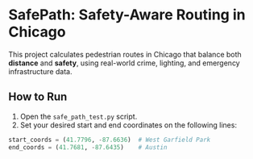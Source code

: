 # SafePath: Safety-Aware Routing in Chicago

This project calculates pedestrian routes in Chicago that balance both **distance** and **safety**, using real-world crime, lighting, and emergency infrastructure data.

## How to Run

1. Open the `safe_path_test.py` script.
2. Set your desired start and end coordinates on the following lines:

```python
start_coords = (41.7796, -87.6636)  # West Garfield Park  
end_coords = (41.7681, -87.6435)    # Austin
